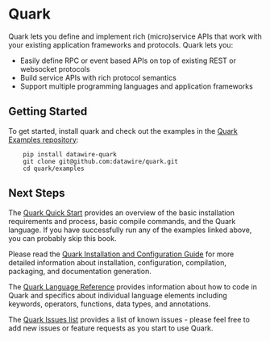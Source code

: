 # Quark

Quark lets you define and implement rich (micro)service APIs that work with your existing application frameworks and protocols. Quark lets you:

* Easily define RPC or event based APIs on top of existing REST or
  websocket protocols
* Build service APIs with rich protocol semantics
* Support multiple programming languages and application frameworks

## Getting Started

To get started, install quark and check out the examples in the [Quark Examples repository](https://github.com/datawire/quark/tree/0.2.x/examples):

        pip install datawire-quark
        git clone git@github.com:datawire/quark.git
        cd quark/examples

## Next Steps

The [Quark Quick Start](http://datawire.github.io/quark/quick-start/index.html) provides an overview of the basic installation requirements and process, basic compile commands, and the Quark language. If you have successfully run any of the examples linked above, you can probably skip this book.

Please read the [Quark Installation and Configuration Guide](http://datawire.github.io/quark/install/index.html) for more detailed information about installation, configuration, compilation, packaging, and documentation generation.

The [Quark Language Reference](http://datawire.github.io/quark/language-reference/index.html) provides information about how to code in Quark and specifics about individual language elements including keywords, operators, functions, data types, and annotations.

The [Quark Issues list](https://github.com/datawire/quark/issues) provides a list of known issues - please feel free to add new issues or feature requests as you start to use Quark.

